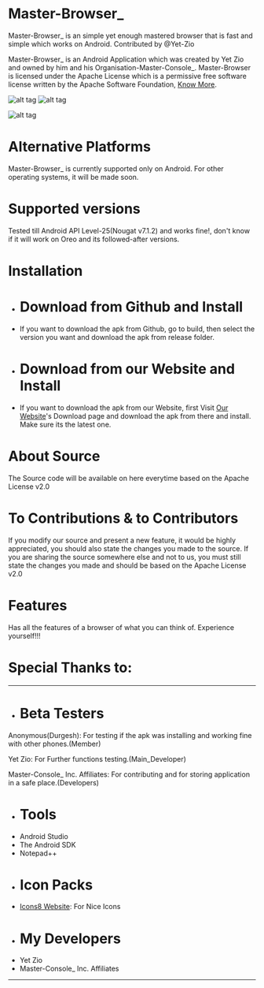 # Master-Browser_
Master-Browser_ is an simple yet enough mastered browser that is fast and simple which works on Android. Contributed by @Yet-Zio

Master-Browser_ is an Android Application which was created by Yet Zio and owned by him and his Organisation-Master-Console_. Master-Browser is licensed under the Apache License which is a permissive free software license written by the Apache Software Foundation, [Know More](https://en.wikipedia.org/wiki/Apache_License).

![alt tag](https://raw.githubusercontent.com/Master-Console/Master-Browser_/master/screenshots/masterbrowser_screenshot1.png "Master-Bro")
![alt tag](https://raw.githubusercontent.com/Master-Console/Master-Browser_/master/screenshots/masterbrowser_screenshot2.png "Master-Browser")

![alt tag](https://raw.githubusercontent.com/Master-Console/Master-Browser_/master/screenshots/masterbrowser_screenshot3.png "Master-Browser_")

# Alternative Platforms
Master-Browser_ is currently supported only on Android. For other operating systems, it will be made soon.

# Supported versions
Tested till Android API Level-25(Nougat v7.1.2) and works fine!, don't know if it will work on Oreo and its followed-after versions.

# Installation
- # Download from Github and Install
- If you want to download the apk from Github, go to build, then select the version you want and download the apk from release folder.
- # Download from our Website and Install
- If you want to download the apk from our Website, first Visit [Our Website](http://www.masterconsoleblog.wordpress.com)'s Download page and download the apk from there and install. Make sure its the latest one.

# About Source
The Source code will be available on here everytime based on the Apache License v2.0

# To Contributions & to Contributors
If you modify our source and present a new feature, it would be highly appreciated, you should also state the changes you made to the source. If you are sharing the source somewhere else and not to us, you must still state the changes you made and should be based on the Apache License v2.0

# Features
Has all the features of a browser of what you can think of. Experience yourself!!!

# Special Thanks to:
---
- # Beta Testers
Anonymous(Durgesh): For testing if the apk was installing and working fine with other phones.(Member)

Yet Zio: For Further functions testing.(Main_Developer)

Master-Console_ Inc. Affiliates: For contributing and for storing application in a safe place.(Developers)
- # Tools
- Android Studio
- The Android SDK
- Notepad++
- # Icon Packs
- [Icons8 Website](https://icons8.com): For Nice Icons
- # My Developers
- Yet Zio
- Master-Console_ Inc. Affiliates
---
